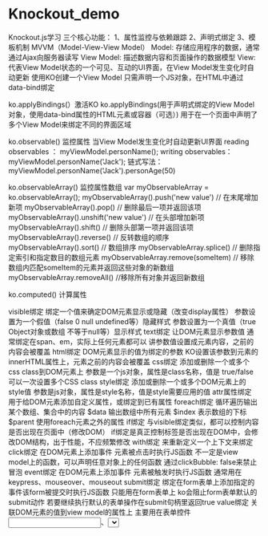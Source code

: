 # Knockout_demo
Knockout.js学习
三个核心功能：
1、属性监控与依赖跟踪
2、声明式绑定
3、模板机制
MVVM（Model-View-View Model）
Model: 存储应用程序的数据，通常通过Ajax向服务器读写
View Model: 描述数据内容和页面操作的数据模型
View: 代表View Model状态的一个可见、互动的UI界面，在View Model发生变化时自动更新
使用KO创建一个View Model  只需声明一个JS对象，在HTML中通过data-bind绑定

ko.applyBindings(）激活KO
ko.applyBindings(用于声明式绑定的View Model对象，使用data-bind属性的HTML元素或容器（可选）)     用于在一个页面中声明了多个View Model来绑定不同的界面区域

ko.observable() 监控属性  当View Model发生变化时自动更新UI界面
reading observables ：  myViewModel.personName();
writing observables： myViewModel.personName('Jack');
     链式写法：myViewModel.personName('Jack').personAge(50)

ko.observableArray() 监控属性数组
var myObservableArray = ko.observableArray();
myObservableArray().push('new value')  //  在末尾增加新项
myObservableArray().pop()   //  删除最后一项并返回该项
myObservableArray().unshift('new value')  //  在头部增加新项
myObservableArray().shift()   //  删除头部第一项并返回该项
myObservableArray().reverse()    //  反转数组的顺序
myObservableArray().sort()   //   数组排序
myObservableArray.splice()   //   删除指定索引和指定数目的数组元素
myObservableArray.remove(someItem)   //   移除数组内匹配someItem的元素并返回这些对象的新数组
myObservableArray.removeAll()   //移除所有对象并返回新数组

ko.computed() 计算属性

visible绑定 绑定一个值来确定DOM元素显示或隐藏（改变display属性）
参数设置为一个假值（false 0 null undefined等）隐藏样式
参数设置为一个真值（true Object对象或数组 不等于null等）显示样式
text绑定  让DOM元素显示参数值
通常绑定在span、em，实际上任何元素都可以
讲参数值设置成元素内容，之前的内容会被覆盖
html绑定  DOM元素显示的值为绑定的参数
KO设置该参数到元素的innerHTML属性上，元素之前的内容会被覆盖
css绑定  添加或删除一个或多个css class到DOM元素上
参数是一个js对象，属性是class名称，值是 true/false
可以一次设置多个CSS class
style绑定   添加或删除一个或多个DOM元素上的style值
参数是js对象，属性是style名称，值是style需要应用的值
attr属性绑定   用于给DOM元素添加自定义属性，或绑定到已有属性
foreach绑定    循环遍历输出某个数组、集合中的内容
$data  输出数组中所有元素
$index  表示数组的下标
$parent  使用foreach元素之外的属性
if绑定   与visible绑定类似，都可以控制内容是否出现在页面中（修改DOM）
if绑定是真正控制标签是否出现在DOM中，会修改DOM结构，出于性能，不应频繁修改
with绑定   来重新定义一个上下文来绑定
click绑定   在DOM元素上添加事件 元素被点击时执行JS函数
不一定是view model上的函数，可以声明任意对象上的任何函数
通过clickBubble: false来禁止冒泡
event绑定   在DOM元素上添加事件 元素被触发时执行JS函数
通常用在keypress、mouseover、mouseout
submit绑定   绑定在form表单上添加指定的事件该form被提交时执行JS函数
只能用在form表单上
ko会阻止form表单默认的submit动作   若要继续执行默认的表单操作在submit句柄里返回true
value绑定   关联DOM元素的值到view model的属性上
主要用在表单控件<input>、<select>、<textarea>
主参数设置为value的值 之前的值将被覆盖
使用valueUpdate参数  KO将使用自定义事件而不是默认的离开焦点
